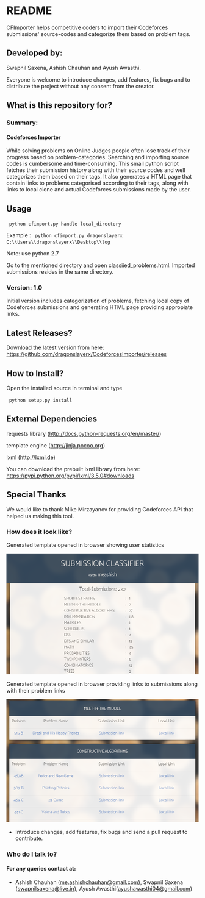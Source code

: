 # README #
CFImporter helps competitive coders to import their Codeforces submissions' source-codes and categorize them based on problem tags.

## Developed by:
Swapnil Saxena, Ashish Chauhan and Ayush Awasthi. 

Everyone is welcome to introduce changes, add features, fix bugs and to distribute the project without any consent from the creator.  

## What is this repository for?

### Summary: 

#### Codeforces Importer

While solving problems on Online Judges people often lose track of their progress based on problem-categories.
Searching and importing source codes is cumbersome and time-consuming.
This small python script fetches their submission history along with their source codes and well categorizes them based on their tags. 
It also generates a HTML page that contain links to problems categorised according to their tags, along with links to local clone and actual Codeforces submissions made by the user.

## Usage  

<code> python cfimport.py handle local_directory </code> 

Example : <code> python cfimport.py dragonslayerx C:\\\\Users\\\\dragonslayerx\\\\Desktop\\\\log </code>

Note: use python 2.7

Go to the mentioned directory and open classiied_problems.html. Imported submissions resides in the same directory.

### Version:  1.0

Initial version includes categorization of problems, fetching local copy of Codeforces submissions and generating HTML page providing appropiate links.

## Latest Releases?  

Download the latest version from here: https://github.com/dragonslayerx/CodeforcesImporter/releases

## How to Install?

Open the installed source in terminal and type

<code> python setup.py install </code> 

## External Dependencies

requests library (http://docs.python-requests.org/en/master/)

template engine (http://jinja.pocoo.org)

lxml (http://lxml.de)

You can download the prebuilt lxml library from here: https://pypi.python.org/pypi/lxml/3.5.0#downloads

## Special Thanks

We would like to thank Mike Mirzayanov for providing Codeforces API that helped us making this tool.

### How does it look like? ###

Generated template opened in browser showing user statistics

![Alt text](/./screenshots/screenshot1.PNG?raw=true "ScreenShot1")
 
Generated template opened in browser providing links to submissions along with their problem links

![Alt text](/./screenshots/screenshot2.PNG?raw=true "ScreenShot2")

* Introduce changes, add features, fix bugs and send a pull request to contribute. 

### Who do I talk to?
#### For any queries contact at:

* Ashish Chauhan (me.ashishchauhan@gmail.com), Swapnil Saxena (swapnilsaxena@live.in), Ayush Awasthi(ayushawasthi04@gmail.com)
